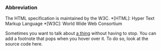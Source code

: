 ### Abbreviation
The HTML specification
is maintained by the W3C.
*[HTML]: Hyper Text Markup Language
*[W3C]: World Wide Web Consortium

Sometimes you want to talk about [a thing](a "This text tells a little more about the thing") 
without having to stop.  You can add a footnote that pops when you hover over it.  To do so,
look at the source code here.

